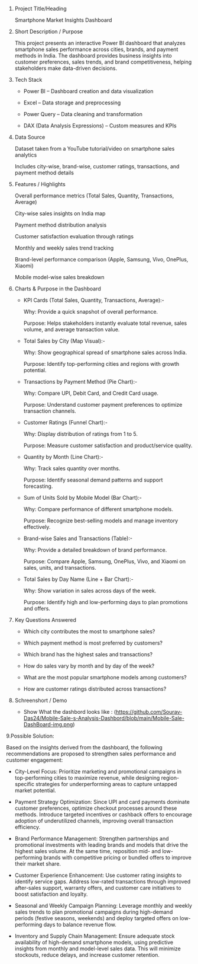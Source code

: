 1. Project Title/Heading
   
   Smartphone Market Insights Dashboard

2. Short Description / Purpose
   
   This project presents an interactive Power BI dashboard that analyzes smartphone sales performance across cities, brands, and payment methods in India. The dashboard provides business insights into customer       preferences, sales trends, and brand competitiveness, helping stakeholders make data-driven decisions.

3. Tech Stack
   
   - Power BI – Dashboard creation and data visualization
   
   - Excel – Data storage and preprocessing
   
   - Power Query – Data cleaning and transformation
   
   - DAX (Data Analysis Expressions) – Custom measures and KPIs

4. Data Source
   
     Dataset taken from a YouTube tutorial/video on smartphone sales analytics

     Includes city-wise, brand-wise, customer ratings, transactions, and payment method details
  
5. Features / Highlights
    
    Overall performance metrics (Total Sales, Quantity, Transactions, Average)
   
    City-wise sales insights on India map
   
    Payment method distribution analysis
   
    Customer satisfaction evaluation through ratings
   
    Monthly and weekly sales trend tracking
   
    Brand-level performance comparison (Apple, Samsung, Vivo, OnePlus, Xiaomi)
   
    Mobile model-wise sales breakdown

6. Charts & Purpose in the Dashboard
   
    - KPI Cards (Total Sales, Quantity, Transactions, Average):-
    
      Why: Provide a quick snapshot of overall performance.
    
      Purpose: Helps stakeholders instantly evaluate total revenue, sales volume, and average transaction value.

    - Total Sales by City (Map Visual):-
    
      Why: Show geographical spread of smartphone sales across India.
    
      Purpose: Identify top-performing cities and regions with growth potential.

    - Transactions by Payment Method (Pie Chart):-
    
      Why: Compare UPI, Debit Card, and Credit Card usage.
    
      Purpose: Understand customer payment preferences to optimize transaction channels.

    - Customer Ratings (Funnel Chart):-
    
      Why: Display distribution of ratings from 1 to 5.
    
      Purpose: Measure customer satisfaction and product/service quality.

    - Quantity by Month (Line Chart):-
    
      Why: Track sales quantity over months.
    
      Purpose: Identify seasonal demand patterns and support forecasting.

    - Sum of Units Sold by Mobile Model (Bar Chart):-
    
      Why: Compare performance of different smartphone models.
    
      Purpose: Recognize best-selling models and manage inventory effectively.

    - Brand-wise Sales and Transactions (Table):-
    
      Why: Provide a detailed breakdown of brand performance.
    
      Purpose: Compare Apple, Samsung, OnePlus, Vivo, and Xiaomi on sales, units, and transactions.

    - Total Sales by Day Name (Line + Bar Chart):-
    
      Why: Show variation in sales across days of the week.
    
      Purpose: Identify high and low-performing days to plan promotions and offers.

7. Key Questions Answered
   
   - Which city contributes the most to smartphone sales?
   
   - Which payment method is most preferred by customers?
   
   - Which brand has the highest sales and transactions?
   
   - How do sales vary by month and by day of the week?
   
   - What are the most popular smartphone models among customers?
   
   - How are customer ratings distributed across transactions?

8. Schreenshort / Demo 
    
   - Show What the dashbord looks like : (https://github.com/Sourav-Das24/Mobile-Sale-s-Analysis-Dashbord/blob/main/Mobile-Sale-DashBoard-img.png)
   
9.Possible Solution: 

   Based on the insights derived from the dashboard, the following recommendations are proposed to strengthen sales performance and customer engagement:

  - City-Level Focus:
    Prioritize marketing and promotional campaigns in top-performing cities to maximize revenue, while designing region-specific strategies for underperforming areas to capture untapped market potential.

  - Payment Strategy Optimization:
    Since UPI and card payments dominate customer preferences, optimize checkout processes around these methods. Introduce targeted incentives or cashback offers to encourage adoption of underutilized channels,      improving overall transaction efficiency.

  - Brand Performance Management:
    Strengthen partnerships and promotional investments with leading brands and models that drive the highest sales volume. At the same time, reposition mid- and low-performing brands with competitive pricing or     bundled offers to improve their market share.

  - Customer Experience Enhancement:
    Use customer rating insights to identify service gaps. Address low-rated transactions through improved after-sales support, warranty offers, and customer care initiatives to boost satisfaction and loyalty.

  - Seasonal and Weekly Campaign Planning:
    Leverage monthly and weekly sales trends to plan promotional campaigns during high-demand periods (festive seasons, weekends) and deploy targeted offers on low-performing days to balance revenue flow.

  - Inventory and Supply Chain Management:
    Ensure adequate stock availability of high-demand smartphone models, using predictive insights from monthly and model-level sales data. This will minimize stockouts, reduce delays, and increase customer          retention.

